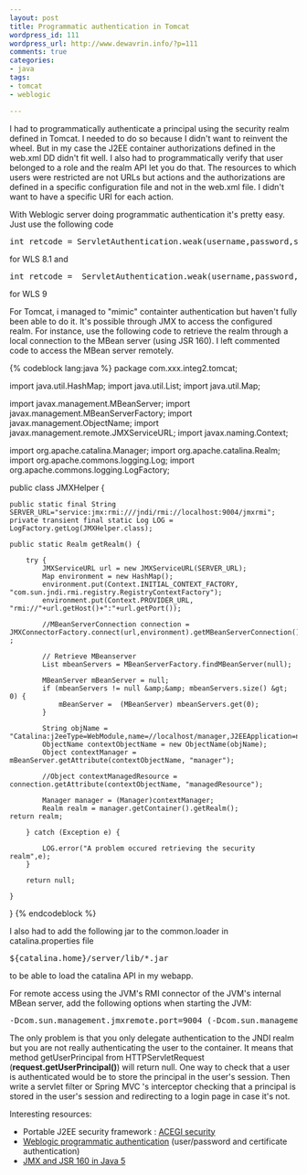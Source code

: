 ```yaml
--- 
layout: post
title: Programmatic authentication in Tomcat
wordpress_id: 111
wordpress_url: http://www.dewavrin.info/?p=111
comments: true
categories: 
- java
tags:
- tomcat
- weblogic

---
```

 I had to programmatically authenticate a principal using the security realm defined in Tomcat. I needed to do so because I didn't want to reinvent the wheel. But in my case the J2EE container authorizations defined in the web.xml DD didn't fit well. I also had to programmatically verify that user belonged to a role and the realm API let you do that. The resources to which users were restricted are not URLs but actions and the authorizations are defined in a specific configuration file and not in the web.xml file. I didn't want to have a specific URI for each action.

With Weblogic server doing programmatic authentication it's pretty easy. Just use the following code

<pre lang="java">int retcode = ServletAuthentication.weak(username,password,session);</pre>

for WLS 8.1 and
<pre lang="java">int retcode =  ServletAuthentication.weak(username,password,request,response);</pre> for WLS 9

For Tomcat, i managed to "mimic" containter authentication but haven't fully been able to do it. It's possible through JMX to access the configured realm. For instance, use the following code to retrieve the realm through a local connection to the MBean server (using JSR 160). I left commented code to access the MBean server remotely.

{% codeblock lang:java %}
package com.xxx.integ2.tomcat;
 
import java.util.HashMap;
import java.util.List;
import java.util.Map;
 
import javax.management.MBeanServer;
import javax.management.MBeanServerFactory;
import javax.management.ObjectName;
import javax.management.remote.JMXServiceURL;
import javax.naming.Context;
 
import org.apache.catalina.Manager;
import org.apache.catalina.Realm;
import org.apache.commons.logging.Log;
import org.apache.commons.logging.LogFactory;
 
public class JMXHelper {
 
	public static final String SERVER_URL="service:jmx:rmi:///jndi/rmi://localhost:9004/jmxrmi";
	private transient final static Log LOG = LogFactory.getLog(JMXHelper.class);
 
	public static Realm getRealm() {
 
		try {
            JMXServiceURL url = new JMXServiceURL(SERVER_URL);
			Map environment = new HashMap();
			environment.put(Context.INITIAL_CONTEXT_FACTORY, "com.sun.jndi.rmi.registry.RegistryContextFactory");
			environment.put(Context.PROVIDER_URL, "rmi://"+url.getHost()+":"+url.getPort());
 
            //MBeanServerConnection connection = JMXConnectorFactory.connect(url,environment).getMBeanServerConnection() ;
 
            // Retrieve MBeanserver
            List mbeanServers = MBeanServerFactory.findMBeanServer(null);
 
            MBeanServer mBeanServer = null;
            if (mbeanServers != null &amp;&amp; mbeanServers.size() &gt; 0) {
            	mBeanServer =  (MBeanServer) mbeanServers.get(0);
            }
 
    	   	String objName = "Catalina:j2eeType=WebModule,name=//localhost/manager,J2EEApplication=none,J2EEServer=none";
    	   	ObjectName contextObjectName = new ObjectName(objName);
    	   	Object contextManager = mBeanServer.getAttribute(contextObjectName, "manager");
 
    	   	//Object contextManagedResource = connection.getAttribute(contextObjectName, "managedResource");
 
    	   	Manager manager = (Manager)contextManager;
    	   	Realm realm = manager.getContainer().getRealm();       	       	return realm;
 
		} catch (Exception e) {
 
	        LOG.error("A problem occured retrieving the security realm",e);
		} 
 
		return null;
 
	}
 
}
{% endcodeblock %}

I also had to add the following jar to the common.loader in  catalina.properties file
<pre lang="text">${catalina.home}/server/lib/*.jar</pre> to be able to load the catalina API in my webapp.

For remote access using the JVM's RMI connector of the JVM's internal MBean server, add the following options when starting the JVM:
<pre lang="text">-Dcom.sun.management.jmxremote.port=9004 (-Dcom.sun.management.jmxremote.authenticate=false -Dcom.sun.management.jmxremote.pass.file=${tomcat.home}/jmxremote.password -Dcom.sun.management.jmxremote.ssl=false</pre>

The only problem is that you only delegate authentication to the JNDI realm but you are not really authenticating the user to the container. It means that method getUserPrincipal from HTTPServletRequest (**request.getUserPrincipal()**) will return null. One way to check that a user is authenticated would be to store the principal in the user's session. Then write a servlet filter or Spring MVC 's interceptor checking that a principal is stored in the user's session and redirecting to a login page in case it's not.

Interesting resources:
- Portable J2EE security framework : [ACEGI security](acegisecurity.sourceforge.net/)
- [Weblogic programmatic authentication](http://weblogic.sys-con.com/read/48219.htm) (user/password and certificate authentication)
- [JMX and JSR 160 in Java 5](http://java.sun.com/j2se/1.5.0/docs/guide/jmx/index.html)
